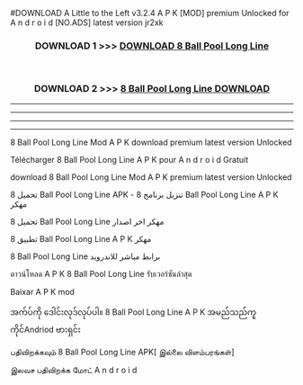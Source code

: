 #DOWNLOAD A Little to the Left v3.2.4 A P K [MOD] premium Unlocked for A n d r o i d [NO.ADS] latest version jr2xk 



<div align="center">

<h3>DOWNLOAD 1 >>> <a href="https://downloadmod1.web.app/?judul=8 Ball Pool Long Line ">DOWNLOAD 8 Ball Pool Long Line </a></h3><br>

<h3>DOWNLOAD 2 >>> <a href="https://downloadmod1.web.app/?judul=8 Ball Pool Long Line ">8 Ball Pool Long Line  DOWNLOAD </a></h3>

</div>


----------------------------------------------------------

----------------------------------------------------------

----------------------------------------------------------

----------------------------------------------------------


8 Ball Pool Long Line  Mod A P K download premium latest version Unlocked

Télécharger 8 Ball Pool Long Line  A P K pour A n d r o i d Gratuit

download 8 Ball Pool Long Line  Mod A P K premium latest version Unlocked

تحميل 8 Ball Pool Long Line  APK - تنزيل برنامج 8 Ball Pool Long Line  A P K مهكر

تحميل 8 Ball Pool Long Line  مهكر اخر اصدار

تطبيق 8 Ball Pool Long Line  A P K مهكر

8 Ball Pool Long Line  برابط مباشر للاندرويد

ดาวน์โหลด A P K 8 Ball Pool Long Line  รับเวอร์ชันล่าสุด

Baixar A P K mod

အက်ပ်ကို ဒေါင်းလုဒ်လုပ်ပါ။ 8 Ball Pool Long Line  A P K အမည်သည်ကူကိုင်Andriod ဗားရှင်း

பதிவிறக்கவும் 8 Ball Pool Long Line  APK[ இல்லை விளம்பரங்கள்] 
 
இலவச பதிவிறக்க மோட் A n d r o i d



